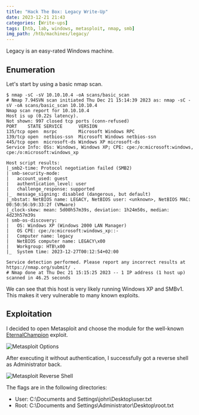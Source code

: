 ```yaml
---
title: "Hack The Box: Legacy Write-Up"
date: 2023-12-21 21:43
categories: [Write-ups]
tags: [htb, lab, windows, metasploit, nmap, smb]
img_path: /htb/machines/legacy/
---
```


Legacy is an easy-rated Windows machine. 

## Enumeration

Let's start by using a basic nmap scan.

```console
$ nmap -sC -sV 10.10.10.4 -oA scans/basic_scan
# Nmap 7.94SVN scan initiated Thu Dec 21 15:14:39 2023 as: nmap -sC -sV -oA scans/basic_scan 10.10.10.4
Nmap scan report for 10.10.10.4
Host is up (0.22s latency).
Not shown: 997 closed tcp ports (conn-refused)
PORT    STATE SERVICE      VERSION
135/tcp open  msrpc        Microsoft Windows RPC
139/tcp open  netbios-ssn  Microsoft Windows netbios-ssn
445/tcp open  microsoft-ds Windows XP microsoft-ds
Service Info: OSs: Windows, Windows XP; CPE: cpe:/o:microsoft:windows, cpe:/o:microsoft:windows_xp

Host script results:
|_smb2-time: Protocol negotiation failed (SMB2)
| smb-security-mode: 
|   account_used: guest
|   authentication_level: user
|   challenge_response: supported
|_  message_signing: disabled (dangerous, but default)
|_nbstat: NetBIOS name: LEGACY, NetBIOS user: <unknown>, NetBIOS MAC: 00:50:56:b9:33:2f (VMware)
|_clock-skew: mean: 5d00h57m39s, deviation: 1h24m50s, median: 4d23h57m39s
| smb-os-discovery: 
|   OS: Windows XP (Windows 2000 LAN Manager)
|   OS CPE: cpe:/o:microsoft:windows_xp::-
|   Computer name: legacy
|   NetBIOS computer name: LEGACY\x00
|   Workgroup: HTB\x00
|_  System time: 2023-12-27T00:12:54+02:00

Service detection performed. Please report any incorrect results at https://nmap.org/submit/ .
# Nmap done at Thu Dec 21 15:15:25 2023 -- 1 IP address (1 host up) scanned in 46.25 seconds
```

We can see that this host is very likely running Windows XP and SMBv1. This makes it very vulnerable to many known exploits. 

## Exploitation

I decided to open Metasploit and choose the module for the well-known [EternalChampion](https://www.exploit-db.com/exploits/43970) exploit.

![Metasploit Options](/msf-options.png)

After executing it without authentication, I successfully got a reverse shell as Administrator back.

![Metasploit Reverse Shell](/msf-reverse-shell.png)

The flags are in the following directories:
- User: C:\Documents and Settings\john\Desktop\user.txt
- Root: C:\Documents and Settings\Administrator\Desktop\root.txt
